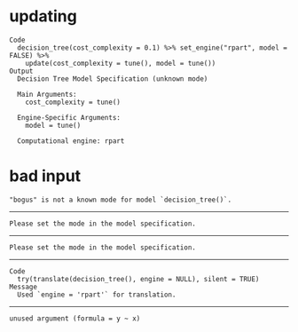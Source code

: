 # updating

    Code
      decision_tree(cost_complexity = 0.1) %>% set_engine("rpart", model = FALSE) %>%
        update(cost_complexity = tune(), model = tune())
    Output
      Decision Tree Model Specification (unknown mode)
      
      Main Arguments:
        cost_complexity = tune()
      
      Engine-Specific Arguments:
        model = tune()
      
      Computational engine: rpart 
      

# bad input

    "bogus" is not a known mode for model `decision_tree()`.

---

    Please set the mode in the model specification.

---

    Please set the mode in the model specification.

---

    Code
      try(translate(decision_tree(), engine = NULL), silent = TRUE)
    Message
      Used `engine = 'rpart'` for translation.

---

    unused argument (formula = y ~ x)

